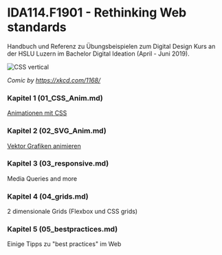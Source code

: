 # IDA114.F1901 - Rethinking Web standards

Handbuch und Referenz zu Übungsbeispielen zum Digital Design Kurs an der HSLU Luzern im Bachelor Digital Ideation (April - Juni 2019).

![CSS vertical](http://i.imgur.com/ajiIIq3.png)

*Comic by https://xkcd.com/1168/*

### Kapitel 1 (01_CSS_Anim.md)

[Animationen mit CSS](https://github.com/caocaostudio/IDA114.F1901/blob/master/01_CSS_Anim.md)

### Kapitel 2 (02_SVG_Anim.md)

[Vektor Grafiken animieren](https://github.com/caocaostudio/IDA114.F1901/blob/master/02_SVG_Anim.md)

### Kapitel 3 (03_responsive.md)

Media Queries and more

### Kapitel 4 (04_grids.md)

2 dimensionale Grids (Flexbox und CSS grids)

### Kapitel 5 (05_bestpractices.md)

Einige Tipps zu "best practices" im Web